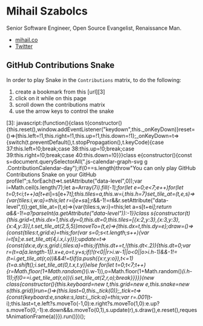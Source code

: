 Mihail Szabolcs
===============
Senior Software Engineer, Open Source Evangelist, Renaissance Man.

- [mihail.co][1]
- [Twitter][2]

GitHub Contributions Snake
--------------------------
In order to play Snake in the `Contributions` matrix, to do the following:

1. create a bookmark from this [url][3]
2. click on it while on this page
3. scroll down the contributions matrix
4. use the arrow keys to control the snake

[1]: https://mihail.co
[2]: https://twitter.com/c0d3rguy
[3]: javascript:(function(){class t{constructor(){this.reset(),window.addEventListener("keydown",this._onKeyDown)}reset=()=>{this.left=!1,this.right=!1,this.up=!1,this.down=!1};_onKeyDown=t=>{switch(t.preventDefault(),t.stopPropagation(),t.keyCode){case 37:this.left=!0;break;case 38:this.up=!0;break;case 39:this.right=!0;break;case 40:this.down=!0}}}class e{constructor(){const s=document.querySelectorAll(".js-calendar-graph-svg g .ContributionCalendar-day");if(0==s.length)throw"You can only play GitHub Contributions Snake on your GitHub profile!";s.forEach(t=>t.setAttribute("data-level",0));var i=Math.ceil(s.length/7);let a=Array(7*i).fill(-1);for(let e=0;e<7;e++)for(let t=0;t<i;t++)a[t+e*i]=s[e+7*t];this.tiles=a,this.w=i,this.h=7}set_tile_at=(t,e,s)=>{var{tiles:i,w:a}=this;let r=i[e+s*a];r&&-1!=r&&r.setAttribute("data-level",t)};get_tile_at=(t,e)=>{var{tiles:s,w:i}=this;let a=s[t+e*i];return a&&-1!=a?parseInt(a.getAttribute("data-level")):-1}}class s{constructor(t){this.grid=t,this.dx=1,this.dy=0,this.dt=0,this.tiles=[{x:2,y:3},{x:3,y:3},{x:4,y:3}],t.set_tile_at(2,5,5)}moveTo=(t,e)=>{this.dx=t,this.dy=e};draw=()=>{const{tiles:t,grid:e}=this;for(var s=0;s<t.length;s++){var i=t[s];e.set_tile_at(4,i.x,i.y)}};update=t=>{const{dx:e,dy:s,grid:i,tiles:a}=this;if(this.dt+=t,!(this.dt<.2)){this.dt=0;var r=(t=a[a.length-1]).x+e,o=t.y+s;if(!(r<0||r>i.w-1||o<0||o>i.h-1)&&-1!=(t=i.get_tile_at(r,o))&&4!=t)if(a.push({x:r,y:o}),t<=1){t=a.shift();i.set_tile_at(0,t.x,t.y)}else for(let t=0;t<7;t++){r=Math.floor(1+Math.random()*(i.w-1)),o=Math.floor(1+Math.random()*(i.h-1));if(0==i.get_tile_at(r,o)){i.set_tile_at(2,r,o);break}}}}}(new class{constructor(){this.keyboard=new t,this.grid=new e,this.snake=new s(this.grid)}run=()=>{this.last=0,this._tick(0)};_tick=t=>{const{keyboard:e,snake:s,last:i,_tick:a}=this;var r=.001*(t-i);this.last=t,e.left?s.moveTo(-1,0):e.right?s.moveTo(1,0):e.up?s.moveTo(0,-1):e.down&&s.moveTo(0,1),s.update(r),s.draw(),e.reset(),requestAnimationFrame(a)}}).run()})();
